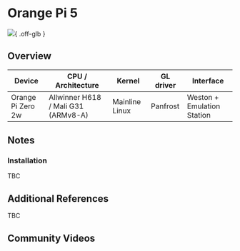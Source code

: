 # Orange Pi 5

![](../../_inc/images/devices/orange-pi-zero-2w.png){ .off-glb }

## Overview

| Device | CPU / Architecture | Kernel | GL driver | Interface |
| -- | -- | -- | -- | -- |
| Orange Pi Zero 2w | Allwinner H618 / Mali G31 (ARMv8-A) | Mainline Linux | Panfrost | Weston + Emulation Station |

## Notes

### Installation

TBC

## Additional References

TBC

## Community Videos


